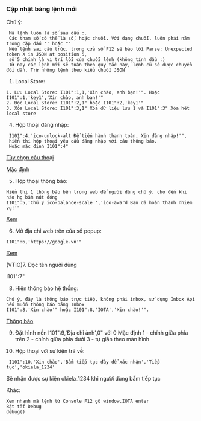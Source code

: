 ### Cập nhật bảng lệnh mới

Chú ý:
```
 Mã lệnh luôn là số sau dấu :.
 Các tham số có thể là số, hoặc chuỗi. Với dạng chuỗi, luôn phải nằm trong cặp dấu '' hoặc ""
 Nếu lệnh sai cấu trúc, trong cửa sổ F12 sẽ báo lỗi Parse: Unexpected token X in JSON at position 5,
 số 5 chính là vị trí lỗi của chuỗi lệnh (không tính dấu :)
 Từ nay các lệnh mới sẽ tuân theo quy tắc này, lệnh cũ sẽ được chuyển đổi dần. Trừ những lệnh theo kiểu chuỗi JSON
```

1. Local Store:
```
1. Lưu Local Store: I101":1,1,'Xin chào, anh bạn!'". Hoặc I101":1,'key1','Xin chào, anh bạn!'"
2. Đọc Local Store: I101":2,1" hoặc I101":2,'key1'"
3. Xóa Local Store: I101":3,1" Xóa dữ liệu lưu 1 và I101":3" Xóa hết local store
```
4. Hộp thoại đăng nhập:
```
 I101":4,'ico-unlock-alt Để tiến hành thanh toán, Xin đăng nhập!'",
 hiển thị hộp thoại yêu cầu đăng nhập với câu thông báo.
 Hoặc mặc định I101":4"
```
[Tùy chọn câu thoại](https://dev.iotabot.app/#@testreqlogin,init)

[Mặc định](https://dev.iotabot.app/#@testreqlogindefault,init)

5. Hộp thoại thông báo:
```
Hiển thị 1 thông báo bên trong web để người dùng chú ý, cho đến khi nào họ bấm nút đóng
I101":5,'Chú ý ico-balance-scale ','ico-award Bạn đã hoàn thành nhiệm vụ!'"
```
[Xem](https://dev.iotabot.app/#@focusalert)

6. Mở địa chỉ web trên cữa sổ popup:
```
I101":6,'https://google.vn'"
```
[Xem](https://iotabot.app/#@popup)

(VTIO)7. Đọc tên người dùng

I101":7"


8. Hiện thông báo hệ thống: 
```
Chú ý, đây là thông báo trực tiếp, không phải inbox, sử dụng Inbox Api nếu muốn thông báo bằng Inbox
I101":8,'Xin chào'" hoặc I101":8,'IOTA','Xin chào!'".
```
[Thông báo](https://dev.iotabot.app/#@notify)

9. Đặt hình nền
I101":9,'Địa chỉ ảnh',0" 
với 0 Mặc định
1 - chính giữa phía trên
2 - chính giữa phía dưới
3 - tự giãn theo màn hình

10. Hộp thoại với sự kiện trả về:
```
 I101":10,'Xin chào','Bấm tiếp tục đây để xác nhận','Tiếp tục','okiela_1234'
```
Sẽ nhận được sự kiện okiela_1234 khi người dùng bấm tiếp tục

Khác:
```
Xem nhanh mã lệnh từ Console F12 gõ window.IOTA enter
Bật tắt Debug
debug()

```
